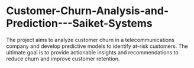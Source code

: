 # Customer-Churn-Analysis-and-Prediction---Saiket-Systems
 The project aims to analyze customer churn in a telecommunications company and develop predictive models to identify at-risk customers. The ultimate goal is to provide actionable insights and recommendations to reduce churn and improve customer retention.
